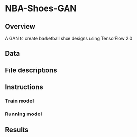 # NBA-Shoes-GAN
## Overview
A GAN to create basketball shoe designs using TensorFlow 2.0

## Data

## File descriptions

## Instructions
### Train model

### Running model

## Results

